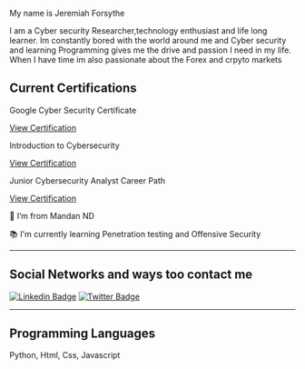

My name is Jeremiah Forsythe 

I am a Cyber security Researcher,technology enthusiast and life long learner. Im constantly bored with the world around me and Cyber security and learning Programming gives me the  drive and passion I need in my  life. When I have time im also passionate about the Forex and crpyto 
markets 

## Current Certifications

Google Cyber Security Certificate 

[View Certification](https://www.credly.com/badges/7fbf2408-8d56-4bd0-8aaf-f936fe96e9a0/linked_in_profile)

Introduction to Cybersecurity

[View Certification](https://www.credly.com/earner/earned/badge/dd6ff6ca-29ba-44e3-8cad-afdf78774909)

Junior Cybersecurity Analyst Career Path


[View Certification](https://www.credly.com/badges/b4b8d889-ce11-415c-b2e2-26e57464ff25/public_url)






 

🏡 I’m from Mandan ND

📚 I'm currently learning Penetration testing and Offensive Security
 
---

## Social Networks and ways too contact me

[![Linkedin Badge](https://img.shields.io/badge/LinkedIn-0077B5?style=for-the-badge&logo=linkedin&logoColor=white)](https://www.linkedin.com/in/jeremiah-forsythe-73a0b572)
[![Twitter Badge](https://img.shields.io/badge/Twitter-1DA1F2?style=for-the-badge&logo=twitter&logoColor=white)](https://twitter.com/JeremiahForsyt2)

---

## Programming Languages
Python, Html, Css, Javascript 
